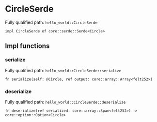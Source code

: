 # CircleSerde

Fully qualified path: `hello_world::CircleSerde`

```cairo
impl CircleSerde of core::serde::Serde<Circle>
```

## Impl functions

### serialize

Fully qualified path: `hello_world::CircleSerde::serialize`

```cairo
fn serialize(self: @Circle, ref output: core::array::Array<felt252>)
```


### deserialize

Fully qualified path: `hello_world::CircleSerde::deserialize`

```cairo
fn deserialize(ref serialized: core::array::Span<felt252>) -> core::option::Option<Circle>
```



